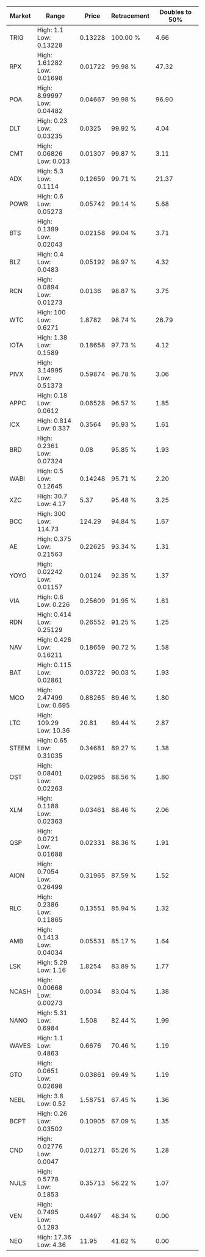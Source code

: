| Market | Range | Price| Retracement | Doubles to 50% |
| --- | --- | --- | --- | --- |
| TRIG | High: 1.1<br />Low: 0.13228 | 0.13228 | 100.00 % | 4.66 |
| RPX | High: 1.61282<br />Low: 0.01698 | 0.01722 | 99.98 % | 47.32 |
| POA | High: 8.99997<br />Low: 0.04482 | 0.04667 | 99.98 % | 96.90 |
| DLT | High: 0.23<br />Low: 0.03235 | 0.0325 | 99.92 % | 4.04 |
| CMT | High: 0.06826<br />Low: 0.013 | 0.01307 | 99.87 % | 3.11 |
| ADX | High: 5.3<br />Low: 0.1114 | 0.12659 | 99.71 % | 21.37 |
| POWR | High: 0.6<br />Low: 0.05273 | 0.05742 | 99.14 % | 5.68 |
| BTS | High: 0.1399<br />Low: 0.02043 | 0.02158 | 99.04 % | 3.71 |
| BLZ | High: 0.4<br />Low: 0.0483 | 0.05192 | 98.97 % | 4.32 |
| RCN | High: 0.0894<br />Low: 0.01273 | 0.0136 | 98.87 % | 3.75 |
| WTC | High: 100<br />Low: 0.6271 | 1.8782 | 98.74 % | 26.79 |
| IOTA | High: 1.38<br />Low: 0.1589 | 0.18658 | 97.73 % | 4.12 |
| PIVX | High: 3.14995<br />Low: 0.51373 | 0.59874 | 96.78 % | 3.06 |
| APPC | High: 0.18<br />Low: 0.0612 | 0.06528 | 96.57 % | 1.85 |
| ICX | High: 0.814<br />Low: 0.337 | 0.3564 | 95.93 % | 1.61 |
| BRD | High: 0.2361<br />Low: 0.07324 | 0.08 | 95.85 % | 1.93 |
| WABI | High: 0.5<br />Low: 0.12645 | 0.14248 | 95.71 % | 2.20 |
| XZC | High: 30.7<br />Low: 4.17 | 5.37 | 95.48 % | 3.25 |
| BCC | High: 300<br />Low: 114.73 | 124.29 | 94.84 % | 1.67 |
| AE | High: 0.375<br />Low: 0.21563 | 0.22625 | 93.34 % | 1.31 |
| YOYO | High: 0.02242<br />Low: 0.01157 | 0.0124 | 92.35 % | 1.37 |
| VIA | High: 0.6<br />Low: 0.226 | 0.25609 | 91.95 % | 1.61 |
| RDN | High: 0.414<br />Low: 0.25129 | 0.26552 | 91.25 % | 1.25 |
| NAV | High: 0.426<br />Low: 0.16211 | 0.18659 | 90.72 % | 1.58 |
| BAT | High: 0.115<br />Low: 0.02861 | 0.03722 | 90.03 % | 1.93 |
| MCO | High: 2.47499<br />Low: 0.695 | 0.88265 | 89.46 % | 1.80 |
| LTC | High: 109.29<br />Low: 10.36 | 20.81 | 89.44 % | 2.87 |
| STEEM | High: 0.65<br />Low: 0.31035 | 0.34681 | 89.27 % | 1.38 |
| OST | High: 0.08401<br />Low: 0.02263 | 0.02965 | 88.56 % | 1.80 |
| XLM | High: 0.1188<br />Low: 0.02363 | 0.03461 | 88.46 % | 2.06 |
| QSP | High: 0.0721<br />Low: 0.01688 | 0.02331 | 88.36 % | 1.91 |
| AION | High: 0.7054<br />Low: 0.26499 | 0.31965 | 87.59 % | 1.52 |
| RLC | High: 0.2386<br />Low: 0.11865 | 0.13551 | 85.94 % | 1.32 |
| AMB | High: 0.1413<br />Low: 0.04034 | 0.05531 | 85.17 % | 1.64 |
| LSK | High: 5.29<br />Low: 1.16 | 1.8254 | 83.89 % | 1.77 |
| NCASH | High: 0.00668<br />Low: 0.00273 | 0.0034 | 83.04 % | 1.38 |
| NANO | High: 5.31<br />Low: 0.6984 | 1.508 | 82.44 % | 1.99 |
| WAVES | High: 1.1<br />Low: 0.4863 | 0.6676 | 70.46 % | 1.19 |
| GTO | High: 0.0651<br />Low: 0.02698 | 0.03861 | 69.49 % | 1.19 |
| NEBL | High: 3.8<br />Low: 0.52 | 1.58751 | 67.45 % | 1.36 |
| BCPT | High: 0.26<br />Low: 0.03502 | 0.10905 | 67.09 % | 1.35 |
| CND | High: 0.02776<br />Low: 0.0047 | 0.01271 | 65.26 % | 1.28 |
| NULS | High: 0.5778<br />Low: 0.1853 | 0.35713 | 56.22 % | 1.07 |
| VEN | High: 0.7495<br />Low: 0.1293 | 0.4497 | 48.34 % | 0.00 |
| NEO | High: 17.36<br />Low: 4.36 | 11.95 | 41.62 % | 0.00 |
